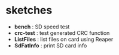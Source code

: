 # sketches

+ **bench** : SD speed test
+ **crc-test** : test generated CRC function
+ **ListFiles** : list files on card using Reaper
+ **SdFatInfo** : print SD card info
